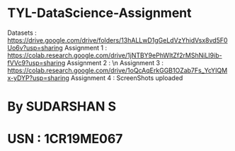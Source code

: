 # TYL-DataScience-Assignment
Datasets : https://drive.google.com/drive/folders/13hALLwD1gGeLdVzYhidVsx8vd5F0Uo6v?usp=sharing
Assignment 1 : https://colab.research.google.com/drive/1jNTBY9ePhWItZf2rMShNiLI9ib-fVVc9?usp=sharing
Assignment 2 : \n
Assignment 3 : https://colab.research.google.com/drive/1oQcAqErkGGB1OZab7Fs_YcYIQMx-yDYP?usp=sharing
Assignment 4 : ScreenShots uploaded
# By SUDARSHAN S
# USN  : 1CR19ME067
